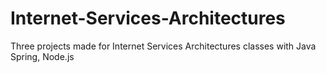 # Internet-Services-Architectures
 Three projects made for Internet Services Architectures classes with Java Spring, Node.js
